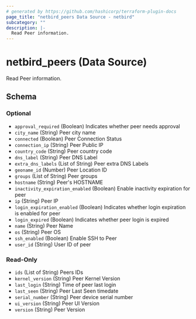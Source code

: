 ```yaml
---
# generated by https://github.com/hashicorp/terraform-plugin-docs
page_title: "netbird_peers Data Source - netbird"
subcategory: ""
description: |-
  Read Peer information.
---
```


# netbird_peers (Data Source)

Read Peer information.



<!-- schema generated by tfplugindocs -->
## Schema

### Optional

- `approval_required` (Boolean) Indicates whether peer needs approval
- `city_name` (String) Peer city name
- `connected` (Boolean) Peer Connection Status
- `connection_ip` (String) Peer Public IP
- `country_code` (String) Peer country code
- `dns_label` (String) Peer DNS Label
- `extra_dns_labels` (List of String) Peer extra DNS Labels
- `geoname_id` (Number) Peer Location ID
- `groups` (List of String) Peer groups
- `hostname` (String) Peer's HOSTNAME
- `inactivity_expiration_enabled` (Boolean) Enable inactivity expiration for peer
- `ip` (String) Peer  IP
- `login_expiration_enabled` (Boolean) Indicates whether login expiration is enabled for peer
- `login_expired` (Boolean) Indicates whether peer login is expired
- `name` (String) Peer Name
- `os` (String) Peer OS
- `ssh_enabled` (Boolean) Enable SSH to Peer
- `user_id` (String) User ID of peer

### Read-Only

- `ids` (List of String) Peers IDs
- `kernel_version` (String) Peer Kernel Version
- `last_login` (String) Time of peer last login
- `last_seen` (String) Peer Last Seen timedate
- `serial_number` (String) Peer device serial number
- `ui_version` (String) Peer  UI Version
- `version` (String) Peer Version
